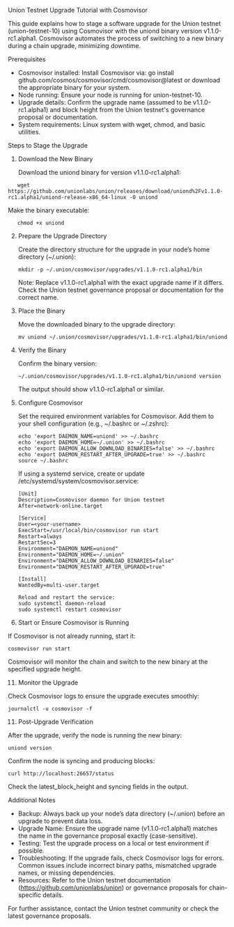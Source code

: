 Union Testnet Upgrade Tutorial with Cosmovisor

This guide explains how to stage a software upgrade for the Union testnet (union-testnet-10) using Cosmovisor with the uniond binary version v1.1.0-rc1.alpha1. Cosmovisor automates the process of switching to a new binary during a chain upgrade, minimizing downtime.

Prerequisites

- Cosmovisor installed: Install Cosmovisor via:
  go install github.com/cosmos/cosmovisor/cmd/cosmovisor@latest
  or download the appropriate binary for your system.
- Node running: Ensure your node is running for union-testnet-10.
- Upgrade details: Confirm the upgrade name (assumed to be v1.1.0-rc1.alpha1) and block height from the Union testnet's governance proposal or documentation.
- System requirements: Linux system with wget, chmod, and basic utilities.

Steps to Stage the Upgrade

1. Download the New Binary

   Download the uniond binary for version v1.1.0-rc1.alpha1:
```
   wget https://github.com/unionlabs/union/releases/download/uniond%2Fv1.1.0-rc1.alpha1/uniond-release-x86_64-linux -O uniond
```
   Make the binary executable:
```
   chmod +x uniond
```
2. Prepare the Upgrade Directory

   Create the directory structure for the upgrade in your node’s home directory (~/.union):
   ```
   mkdir -p ~/.union/cosmovisor/upgrades/v1.1.0-rc1.alpha1/bin
   ```

   Note: Replace v1.1.0-rc1.alpha1 with the exact upgrade name if it differs. Check the Union testnet governance proposal or documentation for the correct name.

4. Place the Binary

   Move the downloaded binary to the upgrade directory:
   ```
   mv uniond ~/.union/cosmovisor/upgrades/v1.1.0-rc1.alpha1/bin/uniond
   ```

6. Verify the Binary

   Confirm the binary version:
   ```
   ~/.union/cosmovisor/upgrades/v1.1.0-rc1.alpha1/bin/uniond version
   ```

   The output should show v1.1.0-rc1.alpha1 or similar.

8. Configure Cosmovisor

   Set the required environment variables for Cosmovisor. Add them to your shell configuration (e.g., ~/.bashrc or ~/.zshrc):
   ```
   echo 'export DAEMON_NAME=uniond' >> ~/.bashrc
   echo 'export DAEMON_HOME=~/.union' >> ~/.bashrc
   echo 'export DAEMON_ALLOW_DOWNLOAD_BINARIES=false' >> ~/.bashrc
   echo 'export DAEMON_RESTART_AFTER_UPGRADE=true' >> ~/.bashrc
   source ~/.bashrc
   ```

   If using a systemd service, create or update /etc/systemd/system/cosmovisor.service:
   ```
   [Unit]
   Description=Cosmovisor daemon for Union testnet
   After=network-online.target

   [Service]
   User=<your-username>
   ExecStart=/usr/local/bin/cosmovisor run start
   Restart=always
   RestartSec=3
   Environment="DAEMON_NAME=uniond"
   Environment="DAEMON_HOME=~/.union"
   Environment="DAEMON_ALLOW_DOWNLOAD_BINARIES=false"
   Environment="DAEMON_RESTART_AFTER_UPGRADE=true"

   [Install]
   WantedBy=multi-user.target

   Reload and restart the service:
   sudo systemctl daemon-reload
   sudo systemctl restart cosmovisor
   ```

10. Start or Ensure Cosmovisor is Running

   If Cosmovisor is not already running, start it:
   ```
   cosmovisor run start
```

   Cosmovisor will monitor the chain and switch to the new binary at the specified upgrade height.

11. Monitor the Upgrade

   Check Cosmovisor logs to ensure the upgrade executes smoothly:
   ```
   journalctl -u cosmovisor -f
```

11. Post-Upgrade Verification

   After the upgrade, verify the node is running the new binary:
   ```
   uniond version
```

   Confirm the node is syncing and producing blocks:
   ```
   curl http://localhost:26657/status
```

   Check the latest_block_height and syncing fields in the output.

Additional Notes

- Backup: Always back up your node’s data directory (~/.union) before an upgrade to prevent data loss.
- Upgrade Name: Ensure the upgrade name (v1.1.0-rc1.alpha1) matches the name in the governance proposal exactly (case-sensitive).
- Testing: Test the upgrade process on a local or test environment if possible.
- Troubleshooting: If the upgrade fails, check Cosmovisor logs for errors. Common issues include incorrect binary paths, mismatched upgrade names, or missing dependencies.
- Resources: Refer to the Union testnet documentation (https://github.com/unionlabs/union) or governance proposals for chain-specific details.

For further assistance, contact the Union testnet community or check the latest governance proposals.
